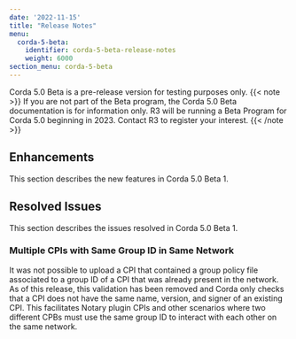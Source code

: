 ```yaml
---
date: '2022-11-15'
title: "Release Notes"
menu:
  corda-5-beta:
    identifier: corda-5-beta-release-notes
    weight: 6000
section_menu: corda-5-beta
---
```


Corda 5.0 Beta is a pre-release version for testing purposes only.
{{< note >}}
If you are not part of the Beta program, the Corda 5.0 Beta documentation is for information only.
R3 will be running a Beta Program for Corda 5.0 beginning in 2023. Contact R3 to register your interest.
{{< /note >}}

## Enhancements

This section describes the new features in Corda 5.0 Beta 1.

## Resolved Issues

This section describes the issues resolved in Corda 5.0 Beta 1.

### Multiple CPIs with Same Group ID in Same Network

It was not possible to upload a CPI that contained a group policy file associated to a group ID of a CPI that was already present in the network.
As of this release, this validation has been removed and Corda only checks that a CPI does not have the same name, version, and signer of an existing CPI. 
This facilitates Notary plugin CPIs and other scenarios where two different CPBs must use the same group ID to interact with each other on the same network.
